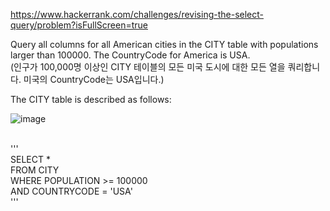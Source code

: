 https://www.hackerrank.com/challenges/revising-the-select-query/problem?isFullScreen=true</br>

Query all columns for all American cities in the CITY table with populations larger than 100000. The CountryCode for America is USA.</br>
(인구가 100,000명 이상인 CITY 테이블의 모든 미국 도시에 대한 모든 열을 쿼리합니다. 미국의 CountryCode는 USA입니다.)

The CITY table is described as follows:</br>

![image](https://github.com/Jihoon0309/SQL/assets/130656475/aff80473-5553-4d93-90f4-6fe8e8cf3736)

</br>
'''</br>
SELECT *</br>
FROM CITY</br>
WHERE POPULATION >= 100000</br>
AND COUNTRYCODE = 'USA'</br>
'''

